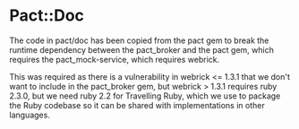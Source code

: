 # Pact::Doc

The code in pact/doc has been copied from the pact gem to break the runtime dependency between the pact_broker and the pact gem, which requires the pact_mock-service, which requires webrick.

This was required as there is a vulnerability in webrick <= 1.3.1 that we don't want to include in the pact_broker gem, but webrick > 1.3.1 requires ruby 2.3.0, but we need ruby 2.2 for Travelling Ruby, which we use to package the Ruby codebase so it can be shared with implementations in other languages.